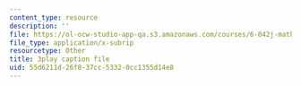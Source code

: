 ```yaml
---
content_type: resource
description: ''
file: https://ol-ocw-studio-app-qa.s3.amazonaws.com/courses/6-042j-mathematics-for-computer-science-spring-2015/55d6211d26f837cc53320cc1355d14e8_0exBzsexUoI.srt
file_type: application/x-subrip
resourcetype: Other
title: 3play caption file
uid: 55d6211d-26f8-37cc-5332-0cc1355d14e8
---
```

